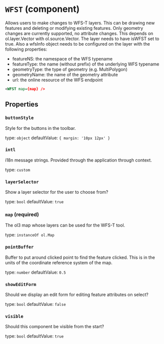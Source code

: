 `WFST` (component)
==================

Allows users to make changes to WFS-T layers. This can be drawing new
features and deleting or modifying existing features. Only geometry
changes are currently supported, no attribute changes.
This depends on ol.layer.Vector with ol.source.Vector. The layer
needs to have isWFST set to true. Also a wfsInfo object needs to be
configured on the layer with the following properties:
- featureNS: the namespace of the WFS typename
- featureType: the name (without prefix) of the underlying WFS typename
- geometryType: the type of geometry (e.g. MultiPolygon)
- geometryName: the name of the geometry attribute
- url: the online resource of the WFS endpoint

```xml
<WFST map={map} />
```

Properties
----------

### `buttonStyle`

Style for the buttons in the toolbar.

type: `object`
defaultValue: `{
  margin: '10px 12px'
}`


### `intl`

i18n message strings. Provided through the application through context.

type: `custom`


### `layerSelector`

Show a layer selector for the user to choose from?

type: `bool`
defaultValue: `true`


### `map` (required)

The ol3 map whose layers can be used for the WFS-T tool.

type: `instanceOf ol.Map`


### `pointBuffer`

Buffer to put around clicked point to find the feature clicked. This is in the units of the coordinate reference system of the map.

type: `number`
defaultValue: `0.5`


### `showEditForm`

Should we display an edit form for editing feature attributes on select?

type: `bool`
defaultValue: `false`


### `visible`

Should this component be visible from the start?

type: `bool`
defaultValue: `true`


